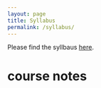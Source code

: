 ```yaml
---
layout: page
title: Syllabus
permalink: /syllabus/
---
```


Please find the syllbaus [here](/static_files/materials/Syllabus.pdf).
<h1> course notes </h1>